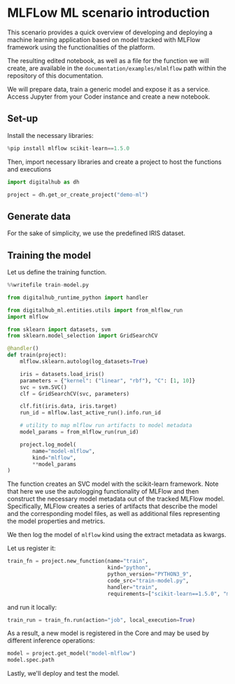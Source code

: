 # MLFLow ML scenario introduction

This scenario provides a quick overview of developing and deploying a machine learning application based on model tracked with MLFlow framework using the functionalities of the platform.

The resulting edited notebook, as well as a file for the function we will create, are available in the `documentation/examples/mlmlflow` path within the repository of this documentation.

We will prepare data, train a generic model and expose it as a service. Access Jupyter from your Coder instance and create a new notebook.

## Set-up

Install the necessary libraries:

``` python
%pip install mlflow scikit-learn==1.5.0
```

Then, import necessary libraries and create a project to host the functions and executions

```python
import digitalhub as dh

project = dh.get_or_create_project("demo-ml")
```

## Generate data

For the sake of simplicity, we use the predefined IRIS dataset.

## Training the model

Let us define the training function.

``` python
%%writefile train-model.py

from digitalhub_runtime_python import handler

from digitalhub_ml.entities.utils import from_mlflow_run
import mlflow

from sklearn import datasets, svm
from sklearn.model_selection import GridSearchCV

@handler()
def train(project):
    mlflow.sklearn.autolog(log_datasets=True)

    iris = datasets.load_iris()
    parameters = {"kernel": ("linear", "rbf"), "C": [1, 10]}
    svc = svm.SVC()
    clf = GridSearchCV(svc, parameters)

    clf.fit(iris.data, iris.target)
    run_id = mlflow.last_active_run().info.run_id

    # utility to map mlflow run artifacts to model metadata
    model_params = from_mlflow_run(run_id)

    project.log_model(
        name="model-mlflow",
        kind="mlflow",
        **model_params
)
```

The function creates an SVC model with the scikit-learn framework. Note that here
we use the autologging functionality of MLFlow and then construct the necessary model metadata out of the tracked MLFlow model.
Specifically, MLFlow creates a series of artifacts that describe the model and the corresponding model files, as well as additional files representing the model properties and metrics.

We then log the model of ``mlflow`` kind using the extract metadata as kwargs.

Let us register it:

``` python
train_fn = project.new_function(name="train",
                                kind="python",
                                python_version="PYTHON3_9",
                                code_src="train-model.py",
                                handler="train",
                                requirements=["scikit-learn==1.5.0", "mlflow==2.15.1"])
```

and run it locally:

``` python
train_run = train_fn.run(action="job", local_execution=True)
```

As a result, a new model is registered in the Core and may be used by different inference operations:

```python
model = project.get_model("model-mlflow")
model.spec.path
```

Lastly, we'll deploy and test the model.

